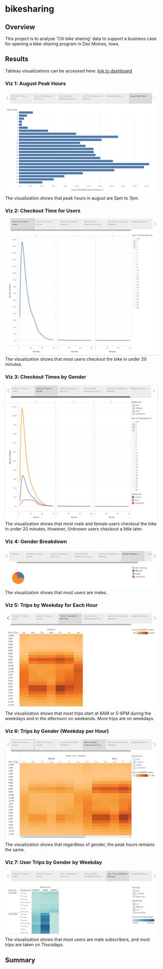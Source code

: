 # bikesharing

## Overview
This project is to analyse 'Citi bike sharing' data to support a business case for opening a bike-sharing program in Des Moines, Iowa.

## Results
Tableau visualizations can be accessed here: [link to dashboard](https://public.tableau.com/app/profile/yihao.ni/viz/bikesharing_16230338162440/ChallengeStory)

### Viz 1: August Peak Hours

![AugustPeakHours](Resources/AugustPeakHours.PNG)
The visualization shows that peak hours in august are 5pm to 7pm.

### Viz 2: Checkout Time for Users
![CheckoutTimeforUsers](Resources/CheckoutTimeforUsers.PNG)
The visualization shows that most users checkout the bike in under 20 minutes.

### Viz 3: Checkout Times by Gender
![CheckoutTimesbyGender](Resources/CheckoutTimesbyGender.PNG)
The visualization shows that most male and female users checkout the bike in under 20 minutes. However, Unknown users checkout a little later.

### Viz 4: Gender Breakdown
![GenderBreakdown](Resources/GenderBreakdown.PNG)
The visualization shows that most users are males.

### Viz 5: Trips by Weekday for Each Hour
![TripsbyWeekdayforEachHour](Resources/TripsbyWeekdayforEachHour.PNG)
The visualization shows that most trips start at 8AM or 5-6PM during the weekdays and in the afternoon on weekends. More trips are on weekdays.

### Viz 6: Trips by Gender (Weekday per Hour)
![TripsbyGender(WeekdayperHour)](Resources/TripsbyGender(WeekdayperHour).PNG)
The visualization shows that regardless of gender, the peak hours remains the same.

### Viz 7: User Trips by Gender by Weekday
![UserTripsbyGenderbyWeekday](Resources/UserTripsbyGenderbyWeekday.PNG)
The visualization shows that most users are male subscribers, and most trips are taken on Thursdays.

## Summary
